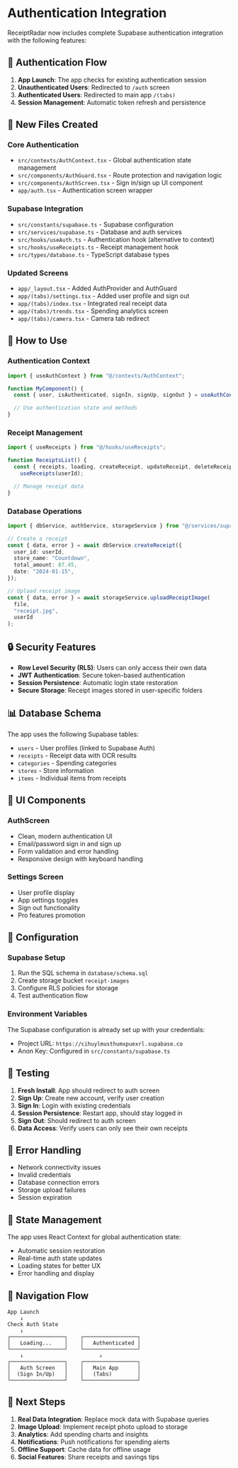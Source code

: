 # Authentication Integration

ReceiptRadar now includes complete Supabase authentication integration with the following features:

## 🔐 Authentication Flow

1. **App Launch**: The app checks for existing authentication session
2. **Unauthenticated Users**: Redirected to `/auth` screen
3. **Authenticated Users**: Redirected to main app `/(tabs)`
4. **Session Management**: Automatic token refresh and persistence

## 📁 New Files Created

### Core Authentication

- `src/contexts/AuthContext.tsx` - Global authentication state management
- `src/components/AuthGuard.tsx` - Route protection and navigation logic
- `src/components/AuthScreen.tsx` - Sign in/sign up UI component
- `app/auth.tsx` - Authentication screen wrapper

### Supabase Integration

- `src/constants/supabase.ts` - Supabase configuration
- `src/services/supabase.ts` - Database and auth services
- `src/hooks/useAuth.ts` - Authentication hook (alternative to context)
- `src/hooks/useReceipts.ts` - Receipt management hook
- `src/types/database.ts` - TypeScript database types

### Updated Screens

- `app/_layout.tsx` - Added AuthProvider and AuthGuard
- `app/(tabs)/settings.tsx` - Added user profile and sign out
- `app/(tabs)/index.tsx` - Integrated real receipt data
- `app/(tabs)/trends.tsx` - Spending analytics screen
- `app/(tabs)/camera.tsx` - Camera tab redirect

## 🚀 How to Use

### Authentication Context

```typescript
import { useAuthContext } from "@/contexts/AuthContext";

function MyComponent() {
  const { user, isAuthenticated, signIn, signUp, signOut } = useAuthContext();

  // Use authentication state and methods
}
```

### Receipt Management

```typescript
import { useReceipts } from "@/hooks/useReceipts";

function ReceiptsList() {
  const { receipts, loading, createReceipt, updateReceipt, deleteReceipt } =
    useReceipts(userId);

  // Manage receipt data
}
```

### Database Operations

```typescript
import { dbService, authService, storageService } from "@/services/supabase";

// Create a receipt
const { data, error } = await dbService.createReceipt({
  user_id: userId,
  store_name: "Countdown",
  total_amount: 87.45,
  date: "2024-01-15",
});

// Upload receipt image
const { data, error } = await storageService.uploadReceiptImage(
  file,
  "receipt.jpg",
  userId
);
```

## 🔒 Security Features

- **Row Level Security (RLS)**: Users can only access their own data
- **JWT Authentication**: Secure token-based authentication
- **Session Persistence**: Automatic login state restoration
- **Secure Storage**: Receipt images stored in user-specific folders

## 📊 Database Schema

The app uses the following Supabase tables:

- `users` - User profiles (linked to Supabase Auth)
- `receipts` - Receipt data with OCR results
- `categories` - Spending categories
- `stores` - Store information
- `items` - Individual items from receipts

## 🎨 UI Components

### AuthScreen

- Clean, modern authentication UI
- Email/password sign in and sign up
- Form validation and error handling
- Responsive design with keyboard handling

### Settings Screen

- User profile display
- App settings toggles
- Sign out functionality
- Pro features promotion

## 🔧 Configuration

### Supabase Setup

1. Run the SQL schema in `database/schema.sql`
2. Create storage bucket `receipt-images`
3. Configure RLS policies for storage
4. Test authentication flow

### Environment Variables

The Supabase configuration is already set up with your credentials:

- Project URL: `https://cihuylmusthumxpuexrl.supabase.co`
- Anon Key: Configured in `src/constants/supabase.ts`

## 🧪 Testing

1. **Fresh Install**: App should redirect to auth screen
2. **Sign Up**: Create new account, verify user creation
3. **Sign In**: Login with existing credentials
4. **Session Persistence**: Restart app, should stay logged in
5. **Sign Out**: Should redirect to auth screen
6. **Data Access**: Verify users can only see their own receipts

## 🚨 Error Handling

- Network connectivity issues
- Invalid credentials
- Database connection errors
- Storage upload failures
- Session expiration

## 🔄 State Management

The app uses React Context for global authentication state:

- Automatic session restoration
- Real-time auth state updates
- Loading states for better UX
- Error handling and display

## 📱 Navigation Flow

```
App Launch
    ↓
Check Auth State
    ↓
┌─────────────────┐    ┌─────────────────┐
│   Loading...    │    │   Authenticated │
└─────────────────┘    └─────────────────┘
    ↓                        ↓
┌─────────────────┐    ┌─────────────────┐
│   Auth Screen   │    │   Main App      │
│  (Sign In/Up)   │    │   (Tabs)        │
└─────────────────┘    └─────────────────┘
```

## 🎯 Next Steps

1. **Real Data Integration**: Replace mock data with Supabase queries
2. **Image Upload**: Implement receipt photo upload to storage
3. **Analytics**: Add spending charts and insights
4. **Notifications**: Push notifications for spending alerts
5. **Offline Support**: Cache data for offline usage
6. **Social Features**: Share receipts and savings tips
